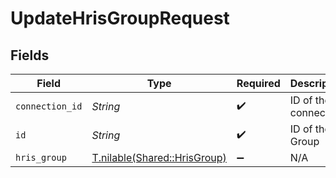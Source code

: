 # UpdateHrisGroupRequest


## Fields

| Field                                                            | Type                                                             | Required                                                         | Description                                                      |
| ---------------------------------------------------------------- | ---------------------------------------------------------------- | ---------------------------------------------------------------- | ---------------------------------------------------------------- |
| `connection_id`                                                  | *String*                                                         | :heavy_check_mark:                                               | ID of the connection                                             |
| `id`                                                             | *String*                                                         | :heavy_check_mark:                                               | ID of the Group                                                  |
| `hris_group`                                                     | [T.nilable(Shared::HrisGroup)](../../models/shared/hrisgroup.md) | :heavy_minus_sign:                                               | N/A                                                              |